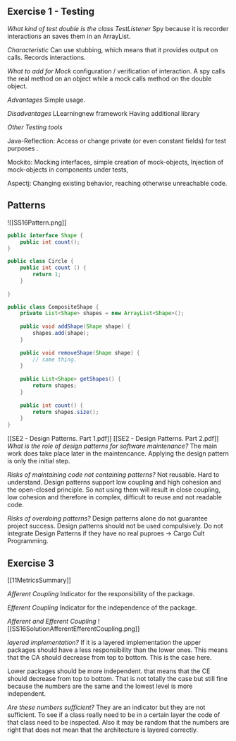 ## Exercise 1 - Testing 
*What kind of test double is the class TestListener* 
Spy because it is recorder interactions an saves them in an ArrayList. 

*Characteristic*
Can use stubbing, which means that it provides output on calls.
Records interactions. 

*What to add for Mock*
configuration / verification of interaction.
A spy calls the real method on an object while a mock calls method on the double object. 

*Advantages*
Simple usage.

*Disadvantages*
LLearningnew framework
Having additional library 

*Other Testing tools*

Java-Reflection: Access or change private (or even constant fields) for test purposes .

Mockito: Mocking interfaces, simple creation of mock-objects, Injection of mock-objects in components under tests, 

Aspectj: Changing existing behavior, reaching otherwise unreachable code.

## Patterns 
![[SS16Pattern.png]]

```java
public interface Shape {
	public int count();
}

public class Circle {
	public int count () {
		return 1; 
	}
	
}

public class CompositeShape {
	private List<Shape> shapes = new ArrayList<Shape>();
	
	public void addShape(Shape shape) {
		shapes.add(shape);
	}
	
	public void removeShape(Shape shape) {
		// same thing.
	}
	
	public List<Shape> getShapes() {
		return shapes; 
	}
	
	public int count() {
		return shapes.size();
	}
}

```

[[SE2 - Design Patterns. Part 1.pdf]]
[[SE2 - Design Patterns. Part 2.pdf]]
*What is the role of design patterns for software maintenance?*
The main work does take place later in the maintencance. Applying the design pattern is only the initial step. 

*Risks of maintaining code not containing patterns?*
Not reusable. Hard to understand. 
Design patterns support low coupling and high cohesion and the open-closed principle. 
So not using them will result in close coupling, low cohesion and therefore in complex, difficult to reuse and not readable code.  

*Risks of overdoing patterns?*
Design patterns alone do not guarantee project success. 
Design patterns should not be used compulsively.
Do not integrate Design Patterns if they have no real puproes -> Cargo Cult Programming. 


## Exercise 3 
[[11MetricsSummary]]

*Afferent Coupling*
Indicator for the responsibility of the package. 

*Efferent Coupling*
Indicator for the independence of the package. 

*Afferent and Efferent Coupling*
![[SS16SolutionAfferentEfferentCoupling.png]]

*layered implementation?*
If it is a layered implementation the upper packages should have a less responsibility than the lower ones. This means that the CA should decrease from top to bottom. 
This is the case here. 

Lower packages should be more independent. that means that the CE should decrease from top to bottom. 
That is not totally the case but still fine because the numbers are the same and the lowest level is more independent. 

*Are these numbers sufficient?*
They are an indicator but they are not sufficient. To see if a class really need to be in a certain layer the code of that class need to be inspected.
Also it may be random that the numbers are right that does not mean that the architecture is layered correctly. 
